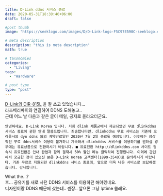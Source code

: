 ```yaml
---
title: D-Link ddns 서비스 종료
date: 2020-05-31T18:30:46+06:00
draft: false

#post thumb
image: "https://seeklogo.com/images/D/D-Link-logo-F5C97E590C-seeklogo.com.png"

# meta description
description: "this is meta description"
math: true

# taxonomies
categories:
  - "Living"
tags:
  - "Hardware"

# post type
type: "post"
---
```


[D-Link의 DIR-815L](https://eu.dlink.com/uk/en/products/dir-850l-wireless-ac1200-dual-band-gigabit-cloud-router) 을 잘 쓰고 있었습니다...  
라즈베리파이와 연결하여 DDNS 도해놓고..  
근데 어느 날 다음과 같은 글이 메일, 공지로 올라오더군요.

```
안녕하세요. D-Link Korea 입니다. 저희 dlink 제품군에서 제공되었던 무료 dlinkddns 서비스 종료에 관한 안내 말씀드립니다. 죄송합니다만, dlinkddns 무료 서비스는 기존에 오라클사의 dyn ddns 와의 계약만료일인 2020년 7월 2일 종료될 예정입니다. 이후에는 정상적인 무료 ddns서비스 이용이 불가하니 계속해서 dlinkddns 서비스를 이용하기를 원하실 경우에는 유료상품으로 전환하시기 바랍니다. ■ 유료전환 http://dlinkddns.com 사이트 접속시 유료전환은 안내 팝업과 함께 결재시 50% 할인 메뉴 클릭하여 진행합니다. 이외에 관련해서 궁금한 점이 있으신 분은 D-Link Korea 고객센터(1899-3540)로 문의하시기 바랍니다. 기존 무료로 지원되던 dlinkddns 서비스 종료에, 앞으로 더욱 나은 서비스로 보답하겠습니다. 감사합니다.
```

What the...?  
후... 공유기를 새로 사던 DDNS 서비스를 이용하던 해야겠네요.  
디자인이랑 DDNS 때문에 샀는데.. 젠장.. 앞으론 그냥 Iptime 쓸래요.
